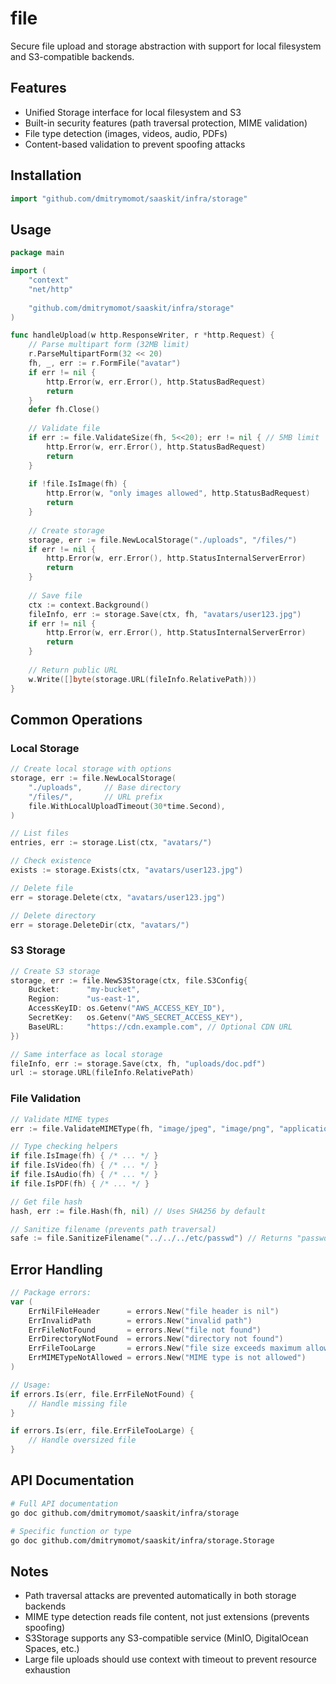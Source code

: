 # file

Secure file upload and storage abstraction with support for local filesystem and S3-compatible backends.

## Features

- Unified Storage interface for local filesystem and S3
- Built-in security features (path traversal protection, MIME validation)
- File type detection (images, videos, audio, PDFs)
- Content-based validation to prevent spoofing attacks

## Installation

```go
import "github.com/dmitrymomot/saaskit/infra/storage"
```

## Usage

```go
package main

import (
    "context"
    "net/http"
    
    "github.com/dmitrymomot/saaskit/infra/storage"
)

func handleUpload(w http.ResponseWriter, r *http.Request) {
    // Parse multipart form (32MB limit)
    r.ParseMultipartForm(32 << 20)
    fh, _, err := r.FormFile("avatar")
    if err != nil {
        http.Error(w, err.Error(), http.StatusBadRequest)
        return
    }
    defer fh.Close()
    
    // Validate file
    if err := file.ValidateSize(fh, 5<<20); err != nil { // 5MB limit
        http.Error(w, err.Error(), http.StatusBadRequest)
        return
    }
    
    if !file.IsImage(fh) {
        http.Error(w, "only images allowed", http.StatusBadRequest)
        return
    }
    
    // Create storage
    storage, err := file.NewLocalStorage("./uploads", "/files/")
    if err != nil {
        http.Error(w, err.Error(), http.StatusInternalServerError)
        return
    }
    
    // Save file
    ctx := context.Background()
    fileInfo, err := storage.Save(ctx, fh, "avatars/user123.jpg")
    if err != nil {
        http.Error(w, err.Error(), http.StatusInternalServerError)
        return
    }
    
    // Return public URL
    w.Write([]byte(storage.URL(fileInfo.RelativePath)))
}
```

## Common Operations

### Local Storage

```go
// Create local storage with options
storage, err := file.NewLocalStorage(
    "./uploads",     // Base directory
    "/files/",       // URL prefix
    file.WithLocalUploadTimeout(30*time.Second),
)

// List files
entries, err := storage.List(ctx, "avatars/")

// Check existence
exists := storage.Exists(ctx, "avatars/user123.jpg")

// Delete file
err = storage.Delete(ctx, "avatars/user123.jpg")

// Delete directory
err = storage.DeleteDir(ctx, "avatars/")
```

### S3 Storage

```go
// Create S3 storage
storage, err := file.NewS3Storage(ctx, file.S3Config{
    Bucket:      "my-bucket",
    Region:      "us-east-1", 
    AccessKeyID: os.Getenv("AWS_ACCESS_KEY_ID"),
    SecretKey:   os.Getenv("AWS_SECRET_ACCESS_KEY"),
    BaseURL:     "https://cdn.example.com", // Optional CDN URL
})

// Same interface as local storage
fileInfo, err := storage.Save(ctx, fh, "uploads/doc.pdf")
url := storage.URL(fileInfo.RelativePath)
```

### File Validation

```go
// Validate MIME types
err := file.ValidateMIMEType(fh, "image/jpeg", "image/png", "application/pdf")

// Type checking helpers
if file.IsImage(fh) { /* ... */ }
if file.IsVideo(fh) { /* ... */ }
if file.IsAudio(fh) { /* ... */ }
if file.IsPDF(fh) { /* ... */ }

// Get file hash
hash, err := file.Hash(fh, nil) // Uses SHA256 by default

// Sanitize filename (prevents path traversal)
safe := file.SanitizeFilename("../../../etc/passwd") // Returns "passwd"
```

## Error Handling

```go
// Package errors:
var (
    ErrNilFileHeader      = errors.New("file header is nil")
    ErrInvalidPath        = errors.New("invalid path")
    ErrFileNotFound       = errors.New("file not found")
    ErrDirectoryNotFound  = errors.New("directory not found")
    ErrFileTooLarge       = errors.New("file size exceeds maximum allowed size")
    ErrMIMETypeNotAllowed = errors.New("MIME type is not allowed")
)

// Usage:
if errors.Is(err, file.ErrFileNotFound) {
    // Handle missing file
}

if errors.Is(err, file.ErrFileTooLarge) {
    // Handle oversized file
}
```

## API Documentation

```bash
# Full API documentation
go doc github.com/dmitrymomot/saaskit/infra/storage

# Specific function or type
go doc github.com/dmitrymomot/saaskit/infra/storage.Storage
```

## Notes

- Path traversal attacks are prevented automatically in both storage backends
- MIME type detection reads file content, not just extensions (prevents spoofing)
- S3Storage supports any S3-compatible service (MinIO, DigitalOcean Spaces, etc.)
- Large file uploads should use context with timeout to prevent resource exhaustion
